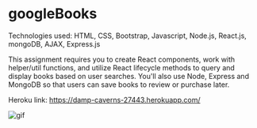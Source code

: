 # googleBooks

Technologies used: HTML, CSS, Bootstrap, Javascript, Node.js,
React.js, mongoDB, AJAX, Express.js

 This assignment requires you to create React components, work with helper/util functions, and utilize React lifecycle methods to query and display books based on user searches. You'll also use Node, Express and MongoDB so that users can save books to review or purchase later.

 Heroku link: https://damp-caverns-27443.herokuapp.com/

 ![gif](/googleBooks.gif)